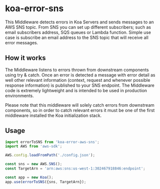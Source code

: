 # koa-error-sns
This Middleware detects errors in Koa Servers and sends messages to an AWS SNS topic. From SNS you can set up different subscribers; such as email subscribers address, SQS queues or Lambda function. Simple use case is subscribe an email address to the SNS topic that will receive all error messages.

## How it works
The Middleware listens to errors thrown from downstream components using try & catch. Once an error is detected a message with error detail as well other relevant information (context, request and whenever possible response information) is published to your SNS endpoint.
The Middleware code is extremely lightweight and is intended to be used in production environments. 

Please note that this middleware will solely catch errors from downstream components, so in order to catch relevant errors it must be one of the first middleware installed the Koa initialization stack.

## Usage
```js
import errorToSNS from 'koa-error-aws-sns';
import AWS from 'aws-sdk';

AWS.config.loadFromPath('./config.json');

const sns = new AWS.SNS();
const TargetArn = 'arn:aws:sns:us-west-1:302467918846:endpoint';

const app = new Koa();
app.use(errorToSNS({sns, TargetArn});
```

